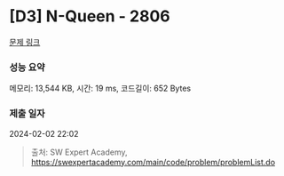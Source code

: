 # [D3] N-Queen - 2806 

[문제 링크](https://swexpertacademy.com/main/code/problem/problemDetail.do?contestProbId=AV7GKs06AU0DFAXB) 

### 성능 요약

메모리: 13,544 KB, 시간: 19 ms, 코드길이: 652 Bytes

### 제출 일자

2024-02-02 22:02



> 출처: SW Expert Academy, https://swexpertacademy.com/main/code/problem/problemList.do